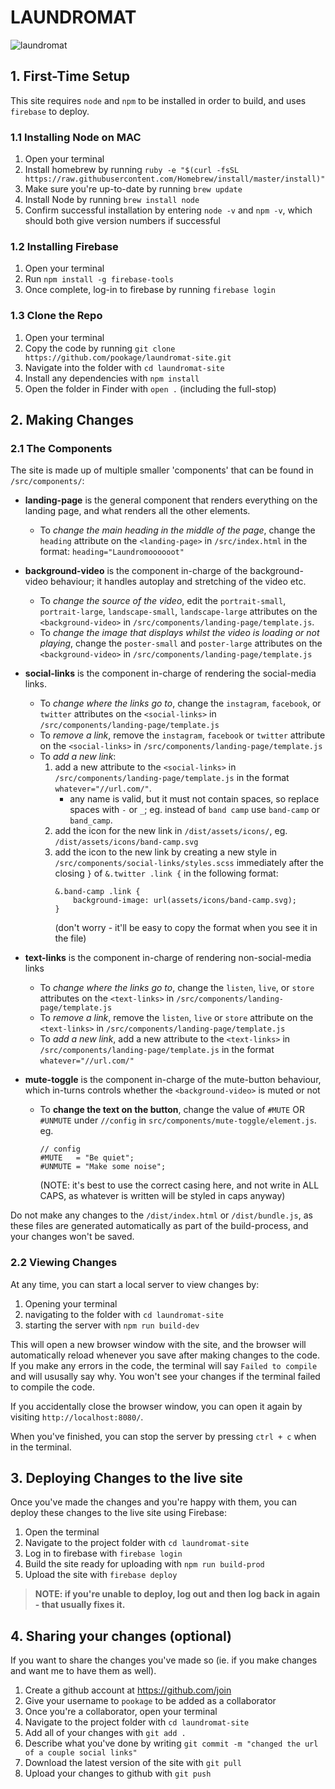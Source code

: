 # LAUNDROMAT

![laundromat](https://user-images.githubusercontent.com/3370135/75826661-e61c0280-5d9f-11ea-96e6-d43235ba15c4.gif)

## 1. First-Time Setup

This site requires `node` and `npm` to be installed in order to build, and uses `firebase` to deploy.

### 1.1 Installing Node on MAC

1. Open your terminal
2. Install homebrew by running `ruby -e "$(curl -fsSL https://raw.githubusercontent.com/Homebrew/install/master/install)"`
3. Make sure you're up-to-date by running `brew update`
4. Install Node by running `brew install node`
5. Confirm successful installation by entering `node -v` and `npm -v`, which should both give version numbers if successful

### 1.2 Installing Firebase

1. Open your terminal
2. Run `npm install -g firebase-tools`
3. Once complete, log-in to firebase by running `firebase login`

### 1.3 Clone the Repo

1. Open your terminal
2. Copy the code by running `git clone https://github.com/pookage/laundromat-site.git`
3. Navigate into the folder with `cd laundromat-site`
4. Install any dependencies with `npm install`
4. Open the folder in Finder with `open .` (including the full-stop)

## 2. Making Changes

### 2.1 The Components

The site is made up of multiple smaller 'components' that can be found in `/src/components/`:

- **landing-page**
is the general component that renders everything on the landing page, and what renders all the other elements.
	- To *change the main heading in the middle of the page*, change the `heading` attribute on the `<landing-page>` in `/src/index.html` in the format: `heading="Laundromoooooot"`

- **background-video**
is the component in-charge of the background-video behaviour; it handles autoplay and stretching of the video etc.  
	- To *change the source of the video*, edit the `portrait-small`, `portrait-large`, `landscape-small`, `landscape-large` attributes on the `<background-video>` in `/src/components/landing-page/template.js`.
	- To *change the image that displays whilst the video is loading or not playing*, change the `poster-small` and `poster-large` attributes on the `<background-video>` in `/src/components/landing-page/template.js`

- **social-links**
is the component in-charge of rendering the social-media links.
	- To *change where the links go to*, change the `instagram`, `facebook`, or `twitter` attributes on the `<social-links>` in `/src/components/landing-page/template.js`
	- To *remove a link*, remove the `instagram`, `facebook` or `twitter` attribute on the `<social-links>` in `/src/components/landing-page/template.js`
	- To *add a new link*: 
		1. add a new attribute to the `<social-links>` in `/src/components/landing-page/template.js` in the format `whatever="//url.com/"`.
			- any name is valid, but it must not contain spaces, so replace spaces with `-` or `_`; eg. instead of `band camp` use `band-camp` or `band_camp`.
		2. add the icon for the new link in `/dist/assets/icons/`, eg. `/dist/assets/icons/band-camp.svg`
		3. add the icon to the new link by creating a new style in `/src/components/social-links/styles.scss` immediately after the closing `}` of  `&.twitter .link {` in the following format:
			```
			&.band-camp .link {
				background-image: url(assets/icons/band-camp.svg);
			}
			```
			(don't worry - it'll be easy to copy the format when you see it in the file)

- **text-links**
is the component in-charge of rendering non-social-media links
	- To *change where the links go to*, change the `listen`, `live`, or `store` attributes on the `<text-links>` in `/src/components/landing-page/template.js`
	- To *remove a link*, remove the `listen`, `live` or `store` attribute on the `<text-links>` in `/src/components/landing-page/template.js`
	- To *add a new link*, add a new attribute to the `<text-links>` in `/src/components/landing-page/template.js` in the format `whatever="//url.com/"`

- **mute-toggle**
is the component in-charge of the mute-button behaviour, which in-turns controls whether the `<background-video>` is muted or not
	- To **change the text on the button**, change the value of `#MUTE` OR `#UNMUTE` under `//config` in `src/components/mute-toggle/element.js`. eg.
		```
		// config
		#MUTE   = "Be quiet";
		#UNMUTE = "Make some noise";
		```
		(NOTE: it's best to use the correct casing here, and not write in ALL CAPS, as whatever is written will be styled in caps anyway)

Do not make any changes to the `/dist/index.html` or `/dist/bundle.js`, as these files are generated automatically as part of the build-process, and your changes won't be saved.

### 2.2 Viewing Changes

At any time, you can start a local server to view changes by:

1. Opening your terminal
2. navigating to the folder with `cd laundromat-site`
3. starting the server with `npm run build-dev`

This will open a new browser window with the site, and the browser will automatically reload whenever you save after making changes to the code.  If you make any errors in the code, the terminal will say `Failed to compile` and will ususally say why.  You won't see your changes if the terminal failed to compile the code.

If you accidentally close the browser window, you can open it again by visiting `http://localhost:8080/`.

When you've finished, you can stop the server by pressing `ctrl + c` when in the terminal.

## 3. Deploying Changes to the live site

Once you've made the changes and you're happy with them, you can deploy these changes to the live site using Firebase:

1. Open the terminal
2. Navigate to the project folder with `cd laundromat-site`
3. Log in to firebase with `firebase login`
4. Build the site ready for uploading with `npm run build-prod`
5. Upload the site with `firebase deploy`

> **NOTE: if you're unable to deploy, log out and then log back in again - that usually fixes it.**

## 4. Sharing your changes (optional)

If you want to share the changes you've made so (ie. if you make changes and want me to have them as well).

1. Create a github account at https://github.com/join
2. Give your username to `pookage` to be added as a collaborator
3. Once you're a collaborator, open your terminal
4. Navigate to the project folder with `cd laundromat-site`
5. Add all of your changes with `git add .`
6. Describe what you've done by writing `git commit -m "changed the url of a couple social links"`
7. Download the latest version of the site with `git pull`
8. Upload your changes to github with `git push`
